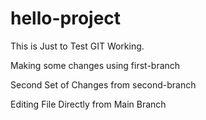 # hello-project
This is Just to Test GIT Working. 

Making some changes using first-branch

Second Set of Changes from second-branch

Editing File Directly from Main Branch
